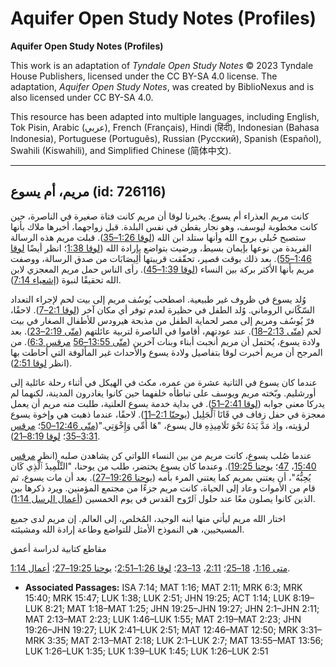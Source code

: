# Aquifer Open Study Notes (Profiles)

**Aquifer Open Study Notes (Profiles)**

This work is an adaptation of *Tyndale Open Study Notes* © 2023 Tyndale House Publishers, licensed under the CC BY\-SA 4\.0 license. The adaptation, *Aquifer Open Study Notes*, was created by BiblioNexus and is also licensed under CC BY\-SA 4\.0\.

This resource has been adapted into multiple languages, including English, Tok Pisin, Arabic (عربي), French (Français), Hindi (हिंदी), Indonesian (Bahasa Indonesia), Portuguese (Português), Russian (Русский), Spanish (Español), Swahili (Kiswahili), and Simplified Chinese (简体中文).



--------------------------------

## مريم، أم يسوع (id: 726116)

كانت مريم العذراء أم يسوع. يخبرنا لوقا أن مريم كانت فتاة صغيرة في الناصرة، حين كانت مخطوبة ليوسف، وهو نجار يقطن في نفس البلدة. قبل زواجهما، أخبرها ملاك بأنها ستصبح حُبلى بروح الله وأنها ستلد ابن الله ([لوقا 1:26–35](https://ref.ly/Luke1:26-Luke1:35)). قبلت مريم هذه الرسالة الفريدة من نوعها بإيمان بسيط، ورضيت بتواضع بإرادة الله ([لوقا 1:38](https://ref.ly/Luke1:38)؛ انظر أيضًا [لوقا 1:46–55](https://ref.ly/Luke1:46-Luke1:55)). بعد ذلك بوقت قصير، تحقّقت قريبتها أَلِيصَابَات من صدق الرسالة، ووصفت مريم بأنها الأكثر بركة بين النساء ([لوقا 1:39–45](https://ref.ly/Luke1:39-Luke1:45)). رأى الناس حمل مريم المعجزي لابن الله تحقيقًا لنبوة ([إشعياء 7:14](https://ref.ly/Isa7:14)).

وُلد يسوع في ظروف غير طبيعية. اصطحب يُوسُف مريم إلى بيت لحم لإجراء التعداد السّكّاني الروماني. وُلد الطفل في حظيرة لعدم توفر أي مكان آخر ([لوقا 2:1–7](https://ref.ly/Luke2:1-Luke2:7)). لاحقًا، فرّ يُوسُف ومريم إلى مصر لحماية الطفل من مذبحة هيرودس للأطفال الصغار في بيت لحم ([متّى 2:13–18](https://ref.ly/Matt2:13-Matt2:18)). عند عودتهم، أقاموا في الناصرة لتربية عائلتهم ([متّى 2:19–23](https://ref.ly/Matt2:19-Matt2:23)). بعد ولادة يسوع، يُحتمل أن مريم أنجبت أبناء وبنات آخرين ([متّى 13:55–56](https://ref.ly/Matt13:55-Matt13:56) [مرقس 6:3](https://ref.ly/Mark6:3)). من المرجح أن مريم أخبرت لوقا بتفاصيل ولادة يسوع والأحداث غير المألوفة التي أحاطت بها (انظر [لوقا 2:51](https://ref.ly/Luke2:51)).

عندما كان يسوع في الثانية عشرة من عمره، مكث في الهيكل في أثناء رحلة عائلية إلى أورشليم. وبّخته مريم ويوسف على تباطأه خلفهما حين كانوا يغادرون المدينة، لكنهما لم يدركا معنى جوابه ([لوقا 2:41–51](https://ref.ly/Luke2:41-Luke2:51)). في بداية خدمة يسوع العلنية، طلبت منه مريم أن يعمل معجزة في حفل زفاف في قَانَا ٱلْجَلِيل ([يوحنّا 2:1–11](https://ref.ly/John2:1-John2:11)). لاحقًا، عندما ذهبت هي وإخوة يسوع لرؤيته، وإذ مَدَّ يَدَهُ نَحْوَ تَلَامِيذِهِ قال يسوع، "هَا أُمِّي وَإِخْوَتِي."([متّى 12:46–50](https://ref.ly/Matt12:46-Matt12:50)؛ [مرقس 3:31–35](https://ref.ly/Mark3:31-Mark3:35)؛ [لوقا 8:19–21](https://ref.ly/Luke8:19-Luke8:21)).

عندما صُلب يسوع، كانت مريم من بين النساء اللواتي كن يشاهدن صلبه (انظر [مرقس 15:40](https://ref.ly/Mark15:40)، [47](https://ref.ly/Mark15:47)؛ [يوحنا 19:25](https://ref.ly/John19:25)). وعندما كان يسوع يحتضر، طلب من يوحنا، "التِّلْمِيذَ ٱلَّذِي كَان يُحِبُّهُ"، أن يعتني بمريم كما يعتني المرء بأمه ([يوحنا 19:26–27](https://ref.ly/John19:26-John19:27)). بعد أن مات يسوع، ثم قام من الأموات وعاد إلى الحياة، كانت مريم جزءًا من مجتمع المؤمنين. ويرد ذكرها بين الذين كانوا يصلون معًا عند حلول ٱلرّوح القدس في يوم الخمسين ([أعمال الرسل 1:14](https://ref.ly/Acts1:14)).

اختار الله مريم ليأتي منها ابنه الوحيد، المُخلص، إلى العالم. إن مريم لدى جميع المسيحيين، هي النموذج الأمثل للتواضع وطاعة إرادة الله ومشيئته. 

مقاطع كتابية لدراسة أعمق

[متى 1:16](https://ref.ly/Matt1:16)، [18–25](https://ref.ly/Matt1:18-Matt1:25)؛ [2:11](https://ref.ly/Matt2:11)، [13–23](https://ref.ly/Matt2:13-Matt2:23)؛ [لوقا 1:26–2:51](https://ref.ly/Luke1:26-Luke2:51)؛ [يوحنا 19:25–27](https://ref.ly/John19:25-John19:27)؛ [أعمال 1:14](https://ref.ly/Acts1:14).

* **Associated Passages:** ISA 7:14; MAT 1:16; MAT 2:11; MRK 6:3; MRK 15:40; MRK 15:47; LUK 1:38; LUK 2:51; JHN 19:25; ACT 1:14; LUK 8:19–LUK 8:21; MAT 1:18–MAT 1:25; JHN 19:25–JHN 19:27; JHN 2:1–JHN 2:11; MAT 2:13–MAT 2:23; LUK 1:46–LUK 1:55; MAT 2:19–MAT 2:23; JHN 19:26–JHN 19:27; LUK 2:41–LUK 2:51; MAT 12:46–MAT 12:50; MRK 3:31–MRK 3:35; MAT 2:13–MAT 2:18; LUK 2:1–LUK 2:7; MAT 13:55–MAT 13:56; LUK 1:26–LUK 1:35; LUK 1:39–LUK 1:45; LUK 1:26–LUK 2:51

